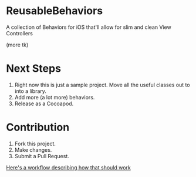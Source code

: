 # ReusableBehaviors
A collection of Behaviors for iOS that'll allow for slim and clean View Controllers

(more tk)

# Next Steps
1. Right now this is just a sample project. Move all the useful classes out to into a library.
2. Add more (a lot more) behaviors.
3. Release as a Cocoapod.

# Contribution
1. Fork this project.
2. Make changes.
3. Submit a Pull Request.

[Here's a workflow describing how that should work](http://blog.swilliams.me/words/2015/06/30/basic-github-workflow-for-collaboration/)
